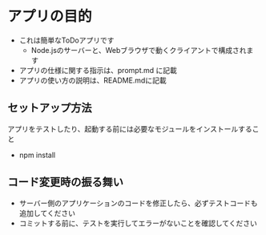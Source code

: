 # アプリの目的

- これは簡単なToDoアプリです
    - Node.jsのサーバーと、Webブラウザで動くクライアントで構成されます
- アプリの仕様に関する指示は、prompt.md に記載
- アプリの使い方の説明は、README.mdに記載

## セットアップ方法

アプリをテストしたり、起動する前には必要なモジュールをインストールすること

- npm install


## コード変更時の振る舞い

- サーバー側のアプリケーションのコードを修正したら、必ずテストコードも追加してください
- コミットする前に、テストを実行してエラーがないことを確認してください
